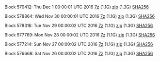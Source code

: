 Block 579412: Thu Dec  1 00:00:01 UTC 2016 [7z](https://transfer.sh/FVUuV/bootstrap.dat.20161201.7z) (1.1G) [zip](https://transfer.sh/3Etpf/bootstrap.dat.20161201.zip) (1.3G) [SHA256](https://transfer.sh/MlFec/sha256.txt)

Block 578864: Wed Nov 30 00:00:01 UTC 2016 [7z](https://transfer.sh/K4aYz/bootstrap.dat.20161130.7z) (1.1G) [zip](https://transfer.sh/OG21l/bootstrap.dat.20161130.zip) (1.3G) [SHA256](https://transfer.sh/13B8c7/sha256.txt)

Block 578316: Tue Nov 29 00:00:02 UTC 2016 [7z](https://transfer.sh/8lfYd/bootstrap.dat.20161129.7z) (1.1G) [zip](https://transfer.sh/JIBIV/bootstrap.dat.20161129.zip) (1.3G) [SHA256](https://transfer.sh/NjwAC/sha256.txt)

Block 577769: Mon Nov 28 00:00:02 UTC 2016 [7z](https://transfer.sh/9HfnV/bootstrap.dat.20161128.7z) (1.1G) [zip](https://transfer.sh/14AZgg/bootstrap.dat.20161128.zip) (1.3G) [SHA256](https://transfer.sh/WkUON/sha256.txt)

Block 577214: Sun Nov 27 00:00:02 UTC 2016 [7z](https://transfer.sh/igzPl/bootstrap.dat.20161127.7z) (1.1G) [zip](https://transfer.sh/dhBQ1/bootstrap.dat.20161127.zip) (1.3G) [SHA256](https://transfer.sh/L8FQK/sha256.txt)

Block 576668: Sat Nov 26 00:00:02 UTC 2016 [7z](https://transfer.sh/45Cv4/bootstrap.dat.20161126.7z) (1.1G) [zip](https://transfer.sh/gLohs/bootstrap.dat.20161126.zip) (1.3G) [SHA256](https://transfer.sh/lCW4n/sha256.txt)
